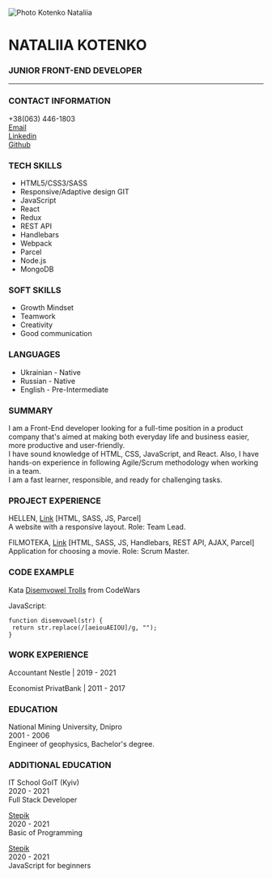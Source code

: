 ![](/rsschool-cv/images/photo.png "Photo Kotenko Nataliia")

# NATALIIA KOTENKO

### JUNIOR FRONT-END DEVELOPER

---

### CONTACT INFORMATION

+38(063) 446-1803
\
[Email](kotenkonata8@gmail.com)
\
[Linkedin](https://www.linkedin.com/in/natalia-kotenko-538219a4/)
\
[Github](https://github.com/KotenkoNata)

### TECH SKILLS

- HTML5/CSS3/SASS
- Responsive/Adaptive design GIT
- JavaScript
- React
- Redux
- REST API
- Handlebars
- Webpack
- Parcel
- Node.js
- MongoDB

### SOFT SKILLS

- Growth Mindset
- Teamwork
- Creativity
- Good communication

### LANGUAGES

- Ukrainian - Native
- Russian - Native
- English - Pre-Intermediate

### SUMMARY

I am a Front-End developer looking for a full-time position in a
product company that's aimed at making both everyday life and
business easier, more productive and user-friendly.
\
I have sound
knowledge of HTML, CSS, JavaScript, and React. Also, I have
hands-on experience in following Agile/Scrum methodology when
working in a team.
\
I am a fast learner, responsible, and ready for
challenging tasks.

### PROJECT EXPERIENCE

HELLEN, [Link](https://projectteam18.github.io/parcel-project-template/) [HTML, SASS, JS, Parcel]
\
A website with a responsive layout. Role: Team Lead.

FILMOTEKA, [Link](https://dmytro-kostiuk.github.io/Filmoteka/) [HTML, SASS, JS, Handlebars, REST
API, AJAX, Parcel]
\
Application for choosing a movie. Role: Scrum Master.

### CODE EXAMPLE

Kata [Disemvowel Trolls](https://www.codewars.com/kata/52fba66badcd10859f00097e) from CodeWars

JavaScript:

```
function disemvowel(str) {
 return str.replace(/[aeiouAEIOU]/g, "");
}
```

### WORK EXPERIENCE

Accountant
Nestle | 2019 - 2021

Economist
PrivatBank | 2011 - 2017

### EDUCATION

National Mining University, Dnipro
\
2001 - 2006
\
Engineer of geophysics, Bachelor's degree.

### ADDITIONAL EDUCATION

IT School GoIT (Kyiv)
\
2020 - 2021
\
Full Stack Developer

[Stepik](https://stepik.org/course/5482/syllabus)
\
2020 - 2021
\
Basic of Programming

[Stepik](https://stepik.org/course/2223/syllabus)
\
2020 - 2021
\
JavaScript for beginners
